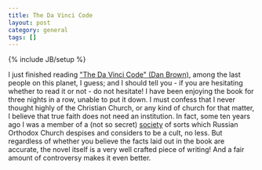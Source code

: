 ```yaml
---
title: The Da Vinci Code
layout: post
category: general
tags: []
---
```

{% include JB/setup %}

I just finished reading ["The Da Vinci Code" (Dan Brown)](http://www.amazon.com/exec/obidos/tg/detail/-/0385504209/),
among the last people on this planet, I guess; and I should tell you -
if you are hesitating whether to read it or not - do not hesitate! I
have been enjoying the book for three nights in a row, unable to put it
down. I must confess that I never thought highly of the Christian
Church, or any kind of church for that matter, I believe that true faith
does not need an institution. In fact, some ten years ago I was a member
of a (not so secret) [society](http://www.agniyoga.org/ay_info.html) of
sorts which Russian Orthodox Church despises and considers to be a cult,
no less. But regardless of whether you believe the facts laid out in the
book are accurate, the novel itself is a very well crafted piece of
writing! And a fair amount of controversy makes it even better.

